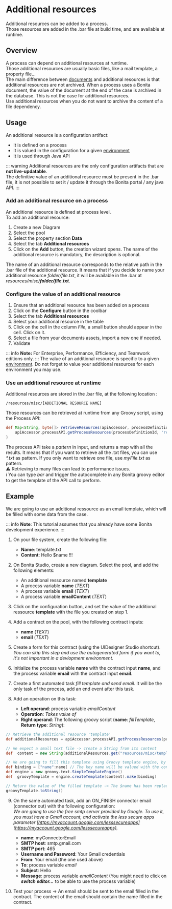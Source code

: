 # Additional resources
Additional resources can be added to a process.  
Those resources are added in the .bar file at build time, and are available at runtime.

## Overview

A process can depend on additional resources at runtime.  
Those additional resources are usually basic files, like a mail template, a property file...  
The main difference between [documents](documents.md) and additional resources is that additional resources are not archived. When a process uses a Bonita document, the value of the document at the end of the case is archived in the database. This is not the case for additional resources.  
Use additional resources when you do not want to archive the content of a file dependency.


## Usage

An additional resource is a configuration artifact: 

 - It is defined on a process
 - It is valued in the configuration for a given [environment](environments.md)
 - It is used through Java API

::: warning
Additional resources are the only configuration artifacts that are **not live-updatable**.   
The definitive value of an additional resource must be present in the .bar file, it is not possible to set it / update it through the Bonita portal / any java API. 
:::

### Add an additional resource on a process

An additional resource is defined at process level.  
To add an additional resource: 

 1. Create a new Diagram
 2. Select the pool
 3. Select the property section **Data**
 4. Select the tab **Additional resources**
 5. Click on the **Add** button, the creation wizard opens. The name of the additional resource is mandatory, the description is optional. 
 
 The name of an additional resource corresponds to the relative path in the .bar file of the additional resource. It means that if you decide to name your additional resource _folder/file.txt_, it will be available in the .bar at _resources/misc/**folder/file.txt**_.

### Configure the value of an additional resource

 1. Ensure that an additional resource has been added on a process
 2. Click on the **Configure** button in the coolbar
 3. Select the tab **Additional resources**
 4. Select your additional resource in the table
 5. Click on the cell in the column _File_, a small button should appear in the cell. Click on it.
 6. Select a file from your documents assets, import a new one if needed. 
 7. Validate

::: info
**Note:** For Enterprise, Performance, Efficiency, and Teamwork editions only.
:::
The value of an additional resource is specific to a given [environment](environments.md). Do not forget to value your additional resources for each environment you may use.

### Use an additional resource at runtime

Additional resources are stored in the .bar file, at the following location : 

    /resources/misc/[ADDITIONAL RESOURCE NAME]

Those resources can be retrieved at runtime from any Groovy script, using the Process API:

``` groovy
def Map<String, byte[]> retrieveResources(apiAccessor, processDefinitionId, filenamesPattern) {
	apiAccessor.processAPI.getProcessResources(processDefinitionId, 'resources/misc/filenamesPattern')
}
```
The process API take a _pattern_ in input, and returns a map with all the results. It means that if you want to retrieve all the .txt files, you can use _*.txt_ as pattern. If you only want to retrieve one file, use _myFile.txt_ as pattern.  
⚠️ Retrieving to many files can lead to performance issues.  
ℹ️ You can type _bar_ and trigger the autocomplete in any Bonita groovy editor to get the template of the API call to perform.

## Example

We are going to use an additional ressource as an email template, which will be filled with some data from the case.

::: info
**Note**: This tutorial assumes that you already have some Bonita development experience.
:::

 1. On your file system, create the following file:
	   - **Name**: template.txt
	   - **Content**: Hello $name !!!
 
 2. On Bonita Studio, create a new diagram.  Select the pool, and add the following elements: 
	   - An additional ressource named **template**
	   - A process variable **name** (_TEXT_)
	   - A process variable **email** (_TEXT_)
	   - A process variable **emailContent** (_TEXT_)
 
 3. Click on the configuration button, and set the value of the additional ressource **template** with the file you created on step 1.
 4. Add a contract on the pool, with the following contract inputs:
	  - **name** (_TEXT_)
	  - **email** (_TEXT_)
 
 5. Create a form for this contract (using the UIDesigner Studio shortcut).  
 _You can skip this step and use the autogenerated form if you want to, it's not important in a devlopment environment._
 
 6. Initialize the  process variable **name** with the contract input **name**, and the process variable **email** with the contract input **email**.
 7. Create a first automated task _fill template and send email_. It will be the only task of the process, add an end event after this task.
 8. Add an operation on this task: 
	  - **Left operand**: process variable _emailContent_
	  -  **Operation**: _Takes value of_
	  - **Right operand**: The following groovy script (**name**: _fillTemplate_, **Return type**: _String_): 

```groovy
// Retrieve the additional resource 'template'
def additionalResources = apiAccessor.processAPI.getProcessResources(processDefinitionId, 'resources/misc/template')

// We expect a small text file -> create a String from its content
def  content = new String(additionalResources.get("resources/misc/template"))

// We are going to fill this template using Groovy template engine, by simply appling a binding map to a String template
def binding = ["name":name] // The key name will be valued with the content of the process variable name.
def engine = new groovy.text.SimpleTemplateEngine()
def  groovyTemplate = engine.createTemplate(content).make(binding)

// Return the value of the filled template -> The $name has been replaced by the content of the process variable name
groovyTemplate.toString() 
```

 9.  On the same automated task, add an ON_FINISH connector email (connector out) with the following configuration:  
_We are going to use the free smtp server provided by Google. To use it, you must have a Gmail account, and activate the less secure apps parameter [https://myaccount.google.com/lesssecureapps](https://myaccount.google.com/lesssecureapps)._  
	  - **name**: myConnectorEmail
	  - **SMTP host**: smtp.gmail.com
	  - **SMTP port**: 465
	  - **Username and Password**: Your Gmail credentials
	  - **From**: Your email (the one used above)
	  - **To**: process variable _email_
	  - **Subject**: Hello
	  - **Message**: process variable _emailContent_ (You might need to click on **_switch editor..._** to be able to use the process variable)
	  
 10. Test your process ->  An email should be sent to the email filled in the contract. The content of the email should contain the name filled in the contract.
